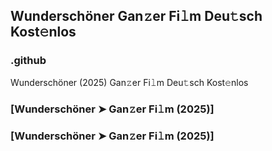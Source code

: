 ## Wunderschöner Gan𝚣er Fi𝚕m Deu𝚝sch Kost𝚎nlos

### .github

Wunderschöner (2025) Gan𝚣er Fi𝚕m Deu𝚝sch Kost𝚎nlos

### [Wunderschöner ➤ Gan𝚣er Fi𝚕m (2025)]
### [Wunderschöner ➤ Gan𝚣er Fi𝚕m (2025)]
